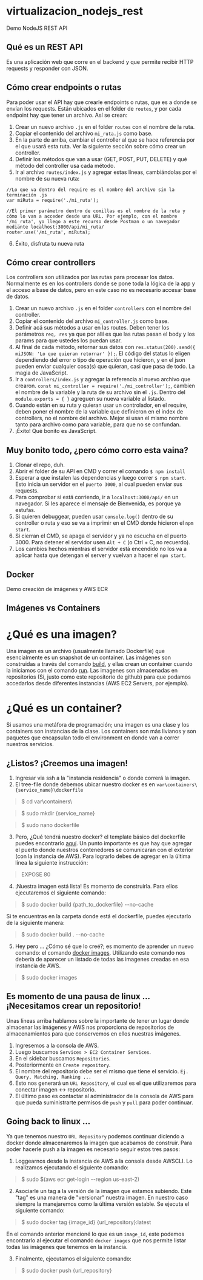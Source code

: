 # virtualizacion_nodejs_rest
Demo NodeJS REST API

## Qué es un REST API
Es una aplicación web que corre en el backend y que permite recibir HTTP requests y responder con JSON.

## Cómo crear endpoints o rutas
Para poder usar el API hay que crearle endpoints o rutas, que es a donde se envían los requests. Están ubicados en el folder de `routes`, y por cada endpoint hay que tener un archivo. Así se crean:
1. Crear un nuevo archivo `.js` en el folder `routes` con el nombre de la ruta.
2. Copiar el contenido del archivo `mi_ruta.js` como base.
3. En la parte de arriba, cambiar el controller al que se hace referencia por el que usará esta ruta. Ver la siguiente sección sobre cómo crear un controller.
4. Definir los métodos que van a usar (GET, POST, PUT, DELETE) y qué método del controller usa cada método.
5. Ir al archivo `routes/index.js` y agregar estas líneas, cambiándolas por el nombre de su nueva ruta:
```
//Lo que va dentro del require es el nombre del archivo sin la terminación .js
var miRuta = require('./mi_ruta');
 
//El primer parámetro dentro de comillas es el nombre de la ruta y cómo lo van a acceder desde una URL. Por ejemplo, con el nombre '/mi_ruta', yo llego a este recurso desde Postman o un navegador mediante localhost:3000/api/mi_ruta/
router.use('/mi_ruta', miRuta);
```
6. Éxito, disfruta tu nueva ruta

## Cómo crear controllers
Los controllers son utilizados por las rutas para procesar los datos. Normalmente es en los controllers donde se pone toda la lógica de la app y el acceso a base de datos, pero en este caso no es necesario accesar base de datos.
1. Crear un nuevo archivo `.js` en el folder `controllers` con el nombre del controller.
2. Copiar el contenido del archivo `mi_controller.js` como base.
3. Definir acá sus métodos a usar en las routes. Deben tener los parámetros `req, res` ya que por allí es que las rutas pasan el body y los params para que ustedes los puedan usar.
4. Al final de cada método, retornar sus datos con `res.status(200).send({ miJSON: 'Lo que quieran retornar' });`. El código del status lo eligen dependiendo del error o tipo de operación que hicieron, y en el json pueden enviar cualquier cosa(s) que quieran, casi que pasa de todo. La magia de JavaScript.
5. Ir a `controllers/index.js` y agregar la referencia al nuevo archivo que crearon. `const mi_controller = require('./mi_controller');`, cambien el nombre de la variable y la ruta de su archivo sin el `.js`. Dentro del `module.exports = { }` agreguen su nueva variable al listado.
6. Cuando están en su ruta y quieran usar un controlador, en el require, deben poner el nombre de la variable que definieron en el index de controllers, no el nombre del archivo. Mejor si usan el mismo nombre tanto para archivo como para variable, para que no se confundan.
7. ¡Éxito! Qué bonito es JavaScript.

## Muy bonito todo, ¿pero cómo corro esta vaina?
1. Clonar el repo, duh.
2. Abrir el folder de su API en CMD y correr el comando `$ npm install`
3. Esperar a que instalen las dependencias y luego correr `$ npm start`. Esto inicia un servidor en el `puerto 3000`, al cual pueden enviar sus requests.
4. Para comprobar si está corriendo, ir a `localhost:3000/api/` en un navegador. Si les aparece el mensaje de Bienvenida, es porque ya estufas.
5. Si quieren debuggear, pueden usar `console.log()` dentro de su controller o ruta y eso se va a imprimir en el CMD donde hicieron el `npm start`.
6. Si cierran el CMD, se apaga el servidor y ya no escucha en el puerto 3000. Para detener el servidor usen `Alt + C` (o Ctrl + C, no recuerdo).
7. Los cambios hechos mientras el servidor está encendido no los va a aplicar hasta que detengan el server y vuelvan a hacer el `npm start`. 

## Docker
Demo creación de imágenes y AWS ECR

## Imágenes vs Containers
# ¿Qué es una imagen?
Una imagen es un archivo (usualmente llamado Dockerfile) que esencialmente es un snapshot de un container. Las imágenes son construidas a través del comando [build](https://docs.docker.com/glossary/?term=build), y ellas crean un container cuando la iniciamos con el comando [run](https://docs.docker.com/engine/reference/commandline/run/). Las imagenes son almacenadas en repositorios (Sí, justo como este repositorio de github) para que podamos accedarlos desde diferentes instancias (AWS EC2 Servers, por ejemplo).

# ¿Qué es un container?
Si usamos una metáfora de programación; una imagen es una clase y los containers son instancias de la clase. Los containers son más livianos y son paquetes que encapsulan todo el environment en donde van a correr nuestros servicios. 

## ¿Listos? ¡Creemos una imagen!
1. Ingresar via ssh a la "instancia residencia" o donde correrá la imagen.
2. El tree-file donde debemos ubicar nuestro docker es en `var\containers\{service_name}\dockerfile`
> $ cd var\containers\

> $ sudo mkdir {service_name} 

> $ sudo nano dockerfile

3. Pero, ¿Qué tendrá nuestro docker? el template básico del dockerfile puedes encontrarlo [aquí](https://github.com/dockerfile/ubuntu/blob/master/Dockerfile). Un punto importante es que hay que agregar el puerto donde nuestros contenedores se comunicaran con el exterior (con la instancia de AWS). Para lograrlo debes de agregar en la última línea la siguiente instrucción:

> EXPOSE 80

4. ¡Nuestra imagen está lista! Es momento de construirla. Para ellos ejecutaremos el siguiente comando: 

> $ sudo docker build {path_to_dockerfile} --no-cache

Si te encuentras en la carpeta donde está el dockerfile, puedes ejecutarlo de la siguiente manera: 

> $ sudo docker build . --no-cache

5. Hey pero ... ¿Cómo sé que lo creé?; es momento de aprender un nuevo comando: el comando [docker images](https://docs.docker.com/engine/reference/commandline/images/). Utilizando este comando nos debería de aparecer un listado de todas las imagenes creadas en esa instancia de AWS. 

> $ sudo docker images

## Es momento de una pausa de linux ... ¡Necesitamos crear un repositorio!
Unas líneas arriba hablamos sobre la importante de tener un lugar donde almacenar las imágenes y AWS nos proporciona de repositorios de almacenamientos para que conservemos en ellos nuestras imágenes.

1. Ingresemos a la consola de AWS. 
2. Luego buscamos `Services > EC2 Container Services`.
3. En el sidebar buscamos `Repositories`.
4. Posteriormente en `Create repository`.
5. El nombre del repositorio debe ser el mismo que tiene el servicio. `Ej. Query, Matching, Ranking ...`
6. Esto nos generará un `URL Repository`, el cual es el que utilizaremos para conectar imagen <-> repositorio. 
7. El último paso es contactar al administrador de la consola de AWS para que pueda suministrarte permisos de `push` y `pull` para poder continuar.

## Going back to linux ...
Ya que tenemos nuestro `URL Repository` podemos continuar diciendo a docker donde almacenaremos la imagen que acabamos de construir. 
Para poder hacerle push a la imagen es necesario seguir estos tres pasos:

1. Loggearnos desde la instancia de AWS a la consola desde AWSCLI. Lo realizamos ejecutando el siguiente comando:

> $ sudo $(aws ecr get-login --region us-east-2)

2. Asociarle un tag a la versión de la imagen que estamos subiendo. Este "tag" es una manera de "versionar" nuestra imagen. En nuestro caso siempre la manejaremos como la última versión estable. Se ejecuta el siguiente comando:

> $ sudo docker tag {image_id} {url_repository}:latest

En el comando anterior mencioné lo que es un `image_id`, este podemos encontrarlo al ejecutar el comando `docker images` que nos permite listar todas las imágenes que tenemos en la instancia.

3. Finalmente, ejecutamos el siguiente comando:

> $ sudo docker push {url_repository}




